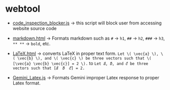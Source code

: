 # webtool

- [code_inspection_blocker.js](https://github.com/Omkar270048/webtool/blob/main/code_inspection_blocker.js) -> this script will block user from accessing website source code


- [markdown.html](https://github.com/Omkar270048/webtool/blob/main/markdown.html) -> Formats markdown such as `#` -> `h1`,  `##` -> `h2`, `###` -> `h3`, `** **` -> `bold`, etc.

- [LaTeX.html](https://github.com/Omkar270048/webtool/blob/main/LaTeX.html) -> converts LaTeX in proper text form. 
`Let \( \vec{a} \), \( \vec{b} \), and \( \vec{c} \) be three vectors such that \( [\vec{a} \vec{b} \vec{c}] = 2 \).` to `Let 𝑎⃗, 𝑏⃗, and 𝑐⃗ be three vectors such that [𝑎⃗  𝑏⃗  𝑐⃗] = 2.`

- [Gemini_Latex.js](https://github.com/Omkar270048/webtool/blob/main/gemini_latex.js) -> Formats Gemini improper Latex response to proper Latex format.
